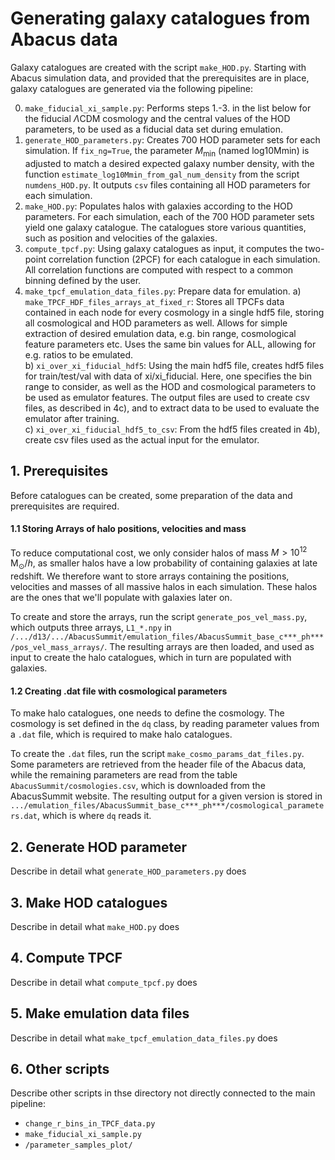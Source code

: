 # Generating galaxy catalogues from Abacus data

Galaxy catalogues are created with the script `make_HOD.py`. Starting with Abacus simulation data, and provided that the prerequisites are in place, galaxy catalogues are generated via the following pipeline:

0. `make_fiducial_xi_sample.py`: Performs steps 1.-3. in the list below for the fiducial $\Lambda\mathrm{CDM}$ cosmology and the central values of the HOD parameters, to be used as a fiducial data set during emulation. 
1. `generate_HOD_parameters.py`: Creates 700 HOD parameter sets for each simulation. If `fix_ng=True`, the parameter $M_\mathrm{min}$ (named log10Mmin) is adjusted to match a desired expected galaxy number density, with the function `estimate_log10Mmin_from_gal_num_density` from the script `numdens_HOD.py`. It outputs `csv` files containing all HOD parameters for each simulation.
2. `make_HOD.py`: Populates halos with galaxies according to the HOD parameters. For each simulation, each of the 700 HOD parameter sets yield one galaxy catalogue. The catalogues store various quantities, such as position and velocities of the galaxies. 
3. `compute_tpcf.py`: Using galaxy catalogues as input, it computes the two-point correlation function (2PCF) for each catalogue in each simulation. All correlation functions are computed with respect to a common binning defined by the user.
4. `make_tpcf_emulation_data_files.py`: Prepare data for emulation. 
a) `make_TPCF_HDF_files_arrays_at_fixed_r`: Stores all TPCFs data contained in each node for every cosmology in a single hdf5 file, storing all cosmological and HOD parameters as well. Allows for simple extraction of desired emulation data, e.g. bin range, cosmological feature parameters etc. Uses the same bin values for ALL, allowing for e.g. ratios to be emulated.  
b) `xi_over_xi_fiducial_hdf5`: Using the main hdf5 file, creates hdf5 files for train/test/val with data of xi/xi_fiducial. Here, one specifies the bin range to consider, as well as the HOD and cosmological parameters to be used as emulator features. The output files are used to create csv files, as described in 4c), and to extract data to be used to evaluate the emulator after training.   
c) `xi_over_xi_fiducial_hdf5_to_csv`: From the hdf5 files created in 4b), create csv files used as the actual input for the emulator. 

## 1. Prerequisites
Before catalogues can be created, some preparation of the data and prerequisites are required. 
#### 1.1 Storing Arrays of halo positions, velocities and mass
To reduce computational cost, we only consider halos of mass $M > 10^{12}\,\mathrm{M_\odot}/h$, as smaller halos have a low probability of containing galaxies at late redshift. We therefore want to store arrays containing the positions, velocities and masses of all massive halos in each simulation. These halos are the ones that we'll populate with galaxies later on. 

To create and store the arrays, run the script `generate_pos_vel_mass.py`, which outputs three arrays, `L1_*.npy` in `/.../d13/.../AbacusSummit/emulation_files/AbacusSummit_base_c***_ph***/pos_vel_mass_arrays/`.
The resulting arrays are then loaded, and used as input to create the halo catalogues, which in turn are populated with galaxies. 

#### 1.2 Creating .dat file with cosmological parameters 
To make halo catalogues, one needs to define the cosmology. The cosmology is set defined in the `dq` class, by reading parameter values from a `.dat` file, which is required to make halo catalogues. 

To create the `.dat` files, run the script `make_cosmo_params_dat_files.py`. Some parameters are retrieved from the header file of the Abacus data, while the remaining parameters are read from the table `AbacusSummit/cosmologies.csv`, which is downloaded from the AbacusSummit website. The resulting output for a given version is stored in `.../emulation_files/AbacusSummit_base_c***_ph***/cosmological_parameters.dat`, which is where `dq` reads it.


## 2. Generate HOD parameter 
Describe in detail what `generate_HOD_parameters.py` does

## 3. Make HOD catalogues 
Describe in detail what `make_HOD.py` does

## 4. Compute TPCF
Describe in detail what `compute_tpcf.py` does

## 5. Make emulation data files 
Describe in detail what `make_tpcf_emulation_data_files.py` does

## 6. Other scripts 
Describe other scripts in thse directory not directly connected to the main pipeline:
 - `change_r_bins_in_TPCF_data.py`
 - `make_fiducial_xi_sample.py`
 - `/parameter_samples_plot/`
 

